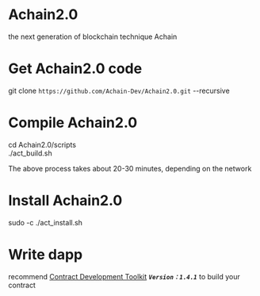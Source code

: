 # Achain2.0
the next generation of blockchain  technique Achain 

# Get Achain2.0 code
git clone `https://github.com/Achain-Dev/Achain2.0.git`  --recursive

# Compile Achain2.0
cd Achain2.0/scripts  
./act_build.sh

The above process takes about 20-30 minutes, depending on the network

# Install Achain2.0
sudo -c ./act_install.sh

# Write dapp

recommend [Contract Development Toolkit](https://github.com/Achain-Dev/act.cdt) **_`Version：1.4.1`_** to build your contract
